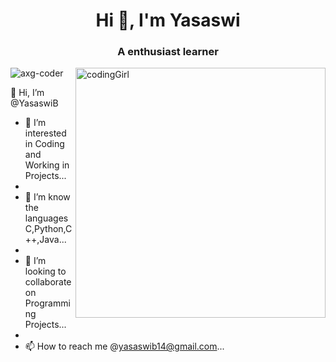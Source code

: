 
<h1 align="center">Hi 👋, I'm Yasaswi</h1>
<h3 align="center">A enthusiast learner</h3>
<img align="right" alt="codingGirl" width="400" 

<p align="left"> <img src="https://in.pinterest.com/pin/1074319686084581308/" alt="axg-coder" /> </p>

👋 Hi, I’m @YasaswiB

- 👀 I’m interested in Coding and Working in Projects...
- 
- 🌱 I’m know the languages C,Python,C++,Java...
- 
- 💞️ I’m looking to collaborate on Programming Projects...
- 
- 📫 How to reach me @yasaswib14@gmail.com...



